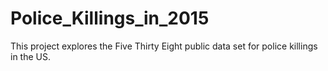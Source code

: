 # Police_Killings_in_2015
This project explores the Five Thirty Eight public data set for police killings in the US.
